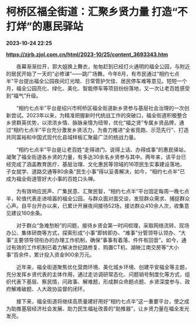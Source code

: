# 柯桥区福全街道：汇聚乡贤力量 打造“不打烊”的惠民驿站

**2023-10-24 22:25**

**https://zjrb.zjol.com.cn/html/2023-10/25/content_3693343.htm**

　　夜幕渐渐拉开，郭大姐换上舞衣，匆匆赶到已经灯火通明的福全公园，与附近的居民开始了一天的“必修课”——跳广场舞。今年6月，有市民通过“相约七点半”平台提出福全公园夜间灯光暗、日常管护欠佳、居民停车难等意见。短短一个月，福全公园亮化、绿化、美化、智能停车等项目纷纷落地，又一次让老百姓感受到“福气”升级。

　　“相约七点半”平台是绍兴市柯桥区福全街道新乡贤参与基层社会治理的一次创新尝试。2023年以来，为精准把握新时代统战工作的突破口，福全街道积极整合乡贤群英优势，以浓浓乡情、脉脉亲情为纽带，优化“福之贤”专属乡贤品牌，通过“相约七点半”平台充分激发乡贤活力，为奋力推进“全省竞跑、示范先行”、打造共同富裕和中国式现代化县域样板汇聚最广泛的统战力量。

　　“相约七点半”平台是让老百姓“走得进门、说得上话、办得成事”的惠民驿站，凝聚了福全街道各乡贤的力量，有多达30余名乡贤参与其中。两年来，该平台已经完成了涵盖教育医疗、基层治理、文化惠民等领域的16项民生实事建设落地，子女就学、道路交通等80余条“民生小事”得以妥善解决，如今，“相约七点半”已成为福全街道管好大小事的百姓口头禅。

　　为有效响应民声、广集民意、汇聚民智，“相约七点半”平台固定每周一晚七点半，轮值代表走进喧嚣的福全公园，与群众面对面交谈，发现群众需求、捕捉群众心声。自平台开办以来，已累计开展夜间接待52场，接访群众410余人次，收集意见建议160余条。

　　对于群众“急难愁盼”的问题，接待乡贤会第一时间梳理，采取网络流转、现场办公、集体研商等方式，探索形成“小事”即转即办、“难事”分管领导认领办、“大事”主要领导领衔办的办理工作机制，确保“事事有着落、件件有回音”。如今，通过有效的工作机制已着力解决世纪路修复、购置CT机、湖映江南交房等“大小事”百余件，累计投入资金900余万元。

　　近年来，福全街道聚焦优化营商环境、美化城乡环境、创建平安福全等主题，充分发挥乡贤代表的主体作用，通过走访调研常态化、问题销号制度化等方式，组织代表下基层、察民情，问政事、解难题，形成群众命题点题、乡贤深度参与、政府解难破题、人大政协监督的闭环。

　　接下来，福全街道将继续高质量建好用好“相约七点半”这一重要平台，使之成为助推基层经济社会发展、助力民生福祉改善的“助推器”，让乡贤力量在福全发光发亮。